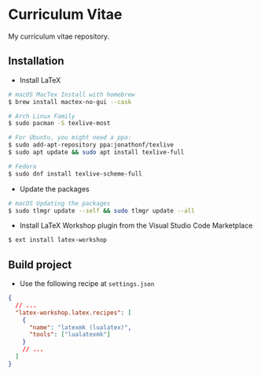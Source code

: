 # Curriculum Vitae

My curriculum vitae repository.

## Installation

- Install LaTeX

```sh
# macOS MacTex Install with homebrew
$ brew install mactex-no-gui --cask

# Arch Linux Family
$ sudo pacman -S texlive-most

# For Ubuntu, you might need a ppa:
$ sudo add-apt-repository ppa:jonathonf/texlive
$ sudo apt update && sudo apt install texlive-full

# Fedora
$ sudo dnf install texlive-scheme-full
```

- Update the packages

```sh
# macOS Updating the packages
$ sudo tlmgr update --self && sudo tlmgr update --all
```

- Install LaTeX Workshop plugin from the Visual Studio Code Marketplace

```sh
$ ext install latex-workshop
```

## Build project

- Use the following recipe at `settings.json`

```json
{
  // ...
  "latex-workshop.latex.recipes": [
    {
      "name": "latexmk (lualatex)",
      "tools": ["lualatexmk"]
    }
    // ...
  ]
}
```
